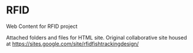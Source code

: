 # RFID
Web Content for RFID project

Attached folders and files for HTML site. Original collaborative site housed at https://sites.google.com/site/rfidfishtrackingdesign/
